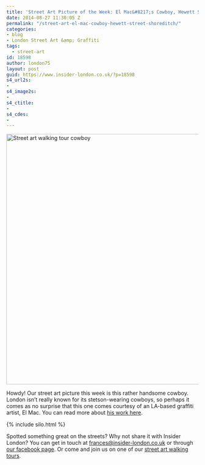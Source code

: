 ```yaml
---
title: 'Street Art Picture of the Week: El Mac&#8217;s Cowboy, Hewett Street, Shoreditch'
date: 2014-08-27 11:30:05 Z
permalink: "/street-art-el-mac-cowboy-hewett-street-shoreditch/"
categories:
- blog
- London Street Art &amp; Graffiti
tags:
  - street-art
id: 18598
author: london75
layout: post
guid: https://www.insider-london.co.uk/?p=18598
s4_url2s:
-
s4_image2s:
-
s4_ctitle:
-
s4_cdes:
-
---
```


[<img class="size-full wp-image-18600 aligncenter" src="/wp-content/uploads/2014/08/El-Mac-cowboy.jpg" alt="Street art walking tour cowboy " width="569" height="656" />](/wp-content/uploads/2014/08/El-Mac-cowboy.jpg)

Howdy! Our street art picture this week is this rather handsome cowboy. London isn&#8217;t really known for its stetson-wearing cowboys, so perhaps it comes as no surprise that this one comes courtesy of an LA-based graffiti artist, El Mac. You can read more about <a href="http://elmac.net/" target="_blank">his work here</a>.

{% include silo.html %}

Spotted something great on the streets? Why not share it with Insider London? You can get in touch at frances@insider-london.co.uk or through <a href="https://www.facebook.com/insiderlondon" target="_blank">our facebook page</a>. Or come and join us on one of our <a href="https://www.insider-london.co.uk/tours/street-art-tour-london/" target="_blank">street art walking tours</a>.
